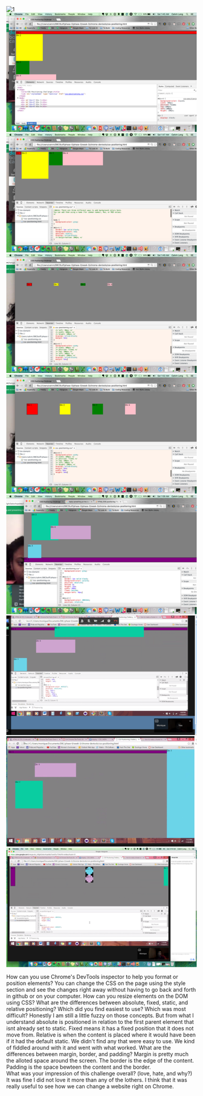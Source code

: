 ![1](imgs/1.png)
![2](imgs/2.png)
![ChromedevTools1](imgs/3.png)
![ChromedevTools1](imgs/4.png)
![ChromedevTools1](imgs/5.png)
![ChromedevTools1](imgs/6.png)
![ChromedevTools1](imgs/7.png)
![ChromedevTools1](imgs/8.png)
![ChromedevTools1](imgs/9.png)

How can you use Chrome's DevTools inspector to help you format or position elements?
You can change the CSS on the page using the style section and see the changes right away without having to go back and forth in github or on your computer. 
How can you resize elements on the DOM using CSS?
What are the differences between absolute, fixed, static, and relative positioning? Which did you find easiest to use? Which was most difficult?
Honestly I am still a little fuzzy on those concepts. But from what I understand absolute is positioned in relation to the first parent element that isnt already set to static. Fixed means it has a fixed position that it does not move from. Relative is when the content is placed where it would have been if it had the default static. We didn't find any that were easy to use. We kind of fiddled around with it and went with what worked. 
What are the differences between margin, border, and padding?
Margin is pretty much the alloted space around the screen. The border is the edge of the content. Padding is the space bewteen the content and the border.  
What was your impression of this challenge overall? (love, hate, and why?)
It was fine I did not love it more than any of the lothers. I think that it was really useful to see how we can change a website right on Chrome. 